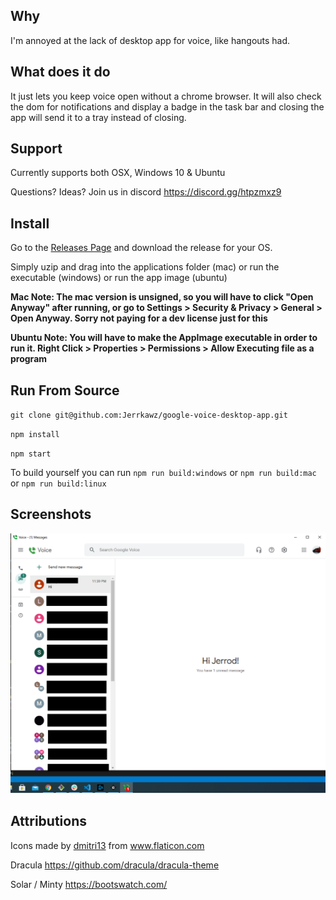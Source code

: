 ## Why
I'm annoyed at the lack of desktop app for voice, like hangouts had.

## What does it do
It just lets you keep voice open without a chrome browser. It will also check the dom for notifications and display a badge in the task bar and closing the app will send it to a tray instead of closing.

## Support
Currently supports both OSX, Windows 10 & Ubuntu

Questions? Ideas? Join us in discord https://discord.gg/htpzmxz9

## Install
Go to the [Releases Page](https://github.com/Jerrkawz/google-voice-desktop-app/releases) and download the release for your OS.

Simply uzip and drag into the applications folder (mac) or run the executable (windows) or run the app image (ubuntu)

**Mac Note: The mac version is unsigned, so you will have to click "Open Anyway" after running, or go to Settings > Security & Privacy > General > Open Anyway. Sorry not paying for a dev license just for this**


**Ubuntu Note: You will have to make the AppImage executable in order to run it. Right Click > Properties > Permissions > Allow Executing file as a program**

## Run From Source
`git clone git@github.com:Jerrkawz/google-voice-desktop-app.git`

`npm install`

`npm start`

To build yourself you can run
`npm run build:windows` or `npm run build:mac` or `npm run build:linux`

## Screenshots
![Windows](/images/windows.png?raw=true")

## Attributions
<div>Icons made by <a href="https://www.flaticon.com/authors/dmitri13" title="dmitri13">dmitri13</a> from <a href="https://www.flaticon.com/" title="Flaticon">www.flaticon.com</a></div>

Dracula https://github.com/dracula/dracula-theme

Solar / Minty https://bootswatch.com/